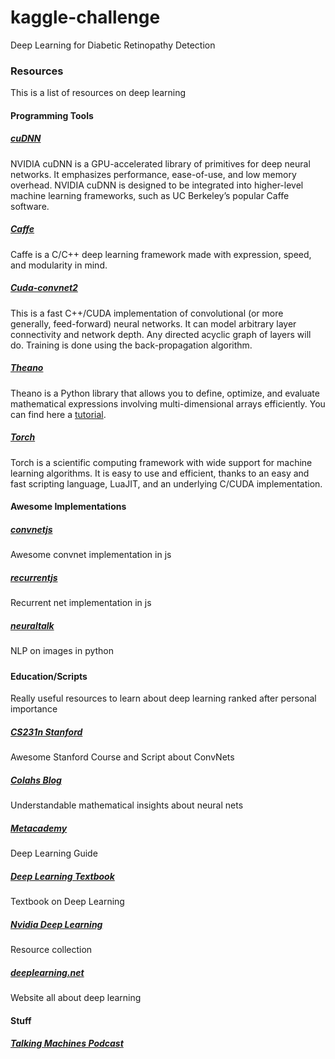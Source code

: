 # kaggle-challenge
Deep Learning for Diabetic Retinopathy Detection

### Resources
This is a list of resources on deep learning

#### Programming Tools

##### [cuDNN](https://developer.nvidia.com/cuDNN)
NVIDIA cuDNN is a GPU-accelerated library of primitives for deep neural networks. It emphasizes performance, ease-of-use, and low memory overhead. NVIDIA cuDNN is designed to be integrated into higher-level machine learning frameworks, such as UC Berkeley’s popular Caffe software. 

##### [Caffe](http://caffe.berkeleyvision.org/)
Caffe is a C/C++ deep learning framework made with expression, speed, and modularity in mind.

##### [Cuda-convnet2](https://code.google.com/p/cuda-convnet2/)
This is a fast C++/CUDA implementation of convolutional (or more generally, feed-forward) neural networks. It can model arbitrary layer connectivity and network depth. Any directed acyclic graph of layers will do. Training is done using the back-propagation algorithm.

##### [Theano](http://deeplearning.net/software/theano/)
Theano is a Python library that allows you to define, optimize, and evaluate mathematical expressions involving multi-dimensional arrays efficiently. You can find here a [tutorial](https://github.com/Newmu/Theano-Tutorials).

##### [Torch](http://torch.ch/) 
Torch is a scientific computing framework with wide support for machine learning algorithms. It is easy to use and efficient, thanks to an easy and fast scripting language, LuaJIT, and an underlying C/CUDA implementation.

#### Awesome Implementations

##### [convnetjs](http://cs.stanford.edu/people/karpathy/convnetjs/index.html) 
Awesome convnet implementation in js

##### [recurrentjs](http://cs.stanford.edu/people/karpathy/recurrentjs/)
Recurrent net implementation in js

##### [neuraltalk](https://github.com/karpathy/neuraltalk)
NLP on images in python

##### 

#### Education/Scripts
Really useful resources to learn about deep learning ranked after personal importance

##### [CS231n Stanford](http://cs231n.github.io/)
Awesome Stanford Course and Script about ConvNets

##### [Colahs Blog](http://colah.github.io/)
Understandable mathematical insights about neural nets

##### [Metacademy](http://www.metacademy.org/roadmaps/rgrosse/deep_learning)
Deep Learning Guide

##### [Deep Learning Textbook](http://www.iro.umontreal.ca/~bengioy/dlbook/)
Textbook on Deep Learning

##### [Nvidia Deep Learning](https://developer.nvidia.com/deep-learning)
Resource collection

##### [deeplearning.net](http://deeplearning.net/)
Website all about deep learning


#### Stuff

##### [Talking Machines Podcast](http://www.thetalkingmachines.com/)


